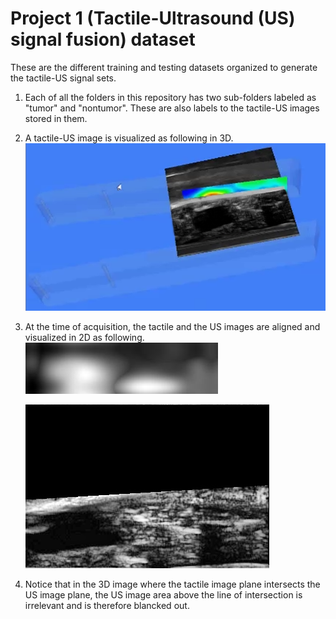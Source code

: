 # Project 1 (Tactile-Ultrasound (US) signal fusion) dataset

These are the different training and testing datasets organized to generate the tactile-US signal sets.

1. Each of all the folders in this repository has two sub-folders labeled as "tumor" and "nontumor". These are also labels to the tactile-US images stored in them.
2. A tactile-US image is visualized as following in 3D. 
![Tctile-US image in 3D](Resources/In_3D.bmp)
3. At the time of acquisition, the tactile and the US images are aligned and visualized in 2D as following.
![Tctile image in 2D](Resources/sample_TC_img.jpg)

   ![US image in 2D](Resources/sample_US_img.jpg)

4. Notice that in the 3D image where the tactile image plane intersects the US image plane, the US image area above the line of intersection is irrelevant and is 
therefore blancked out.

